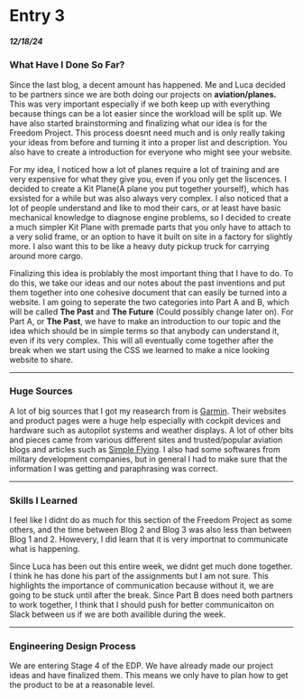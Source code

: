 # Entry 3
##### 12/18/24

### What Have I Done So Far?

  Since the last blog, a decent amount has happened. Me and Luca decided to be partners since we are both doing our projects on **aviation/planes.** This was very important especially if we both keep up with everything because things can be a lot easier since the workload will be split up. We have also started brainstorming and finalizing what our idea is for the Freedom Project. This process doesnt need much and is only really taking your ideas from before and turning it into a proper list and description. You also have to create a introduction for everyone who might see your website.

  For my idea, I noticed how a lot of planes require a lot of training and are very expensive for what they give you, even if you only get the liscences. I decided to create a Kit Plane(A plane you put together yourself), which has exsisted for a while but was also always very complex. I also noticed that a lot of people understand and like to mod their cars, or at least have basic mechanical knowledge to diagnose engine problems, so I decided to create a much simpler Kit Plane with premade parts that you only have to attach to a very solid frame, or an option to have it built on site in a factory for slightly more. I also want this to be like a heavy duty pickup truck for carrying around more cargo.

  Finalizing this idea is problably the most important thing that I have to do. To do this, we take our ideas and our notes about the past inventions and put them together into one cohesive document that can easily be turned into a website. I am going to seperate the two categories into Part A and B, which will be called **The Past** and **The Future** (Could possibly change later on). For Part A, or **The Past**, we have to make an introduction to our topic and the idea which should be in simple terms so that anybody can understand it, even if its very complex. This will all eventually come together after the break when we start using the CSS we learned to make a nice looking website to share.

---

### Huge Sources
A lot of big sources that I got my reasearch from is [Garmin](Garmin.com). Their websites and product pages were a huge help especially with cockpit devices and hardware such as autopilot systems and weather displays. A lot of other bits and pieces came from various different sites and trusted/popular aviation blogs and articles such as [Simple Flying](https://simpleflying.com/). I also had some softwares from military development companies, but in general I had to make sure that the information I was getting and paraphrasing was correct. 

---

### Skills I Learned

I feel like I didnt do as much for this section of the Freedom Project as some others, and the time between Blog 2 and Blog 3 was also less than between Blog 1 and 2. Howevery, I did learn that it is very importnat to communicate what is happening.

Since Luca has been out this entire week, we didnt get much done together. I think he has done his part of the assignments but I am not sure. This highlights the importance of communication because without it, we are going to be stuck until after the break. Since Part B does need both partners to work together, I think that I should push for better communicaiton on Slack between us if we are both availible during the week. 

---


### Engineering Design Process
We are entering Stage 4 of the EDP. We have already made our project ideas and have finalized them. This means we only have to plan how to get the product to be at a reasonable level.

